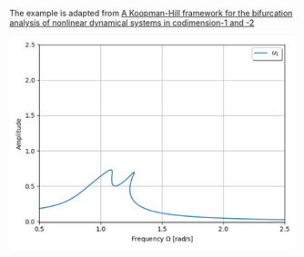 The example is adapted from [A Koopman-Hill framework for the bifurcation analysis of nonlinear dynamical systems in codimension-1 and -2](http://dx.doi.org/10.21203/rs.3.rs-7048070/v1)

![Nonlinear FRF](HBM.png)

